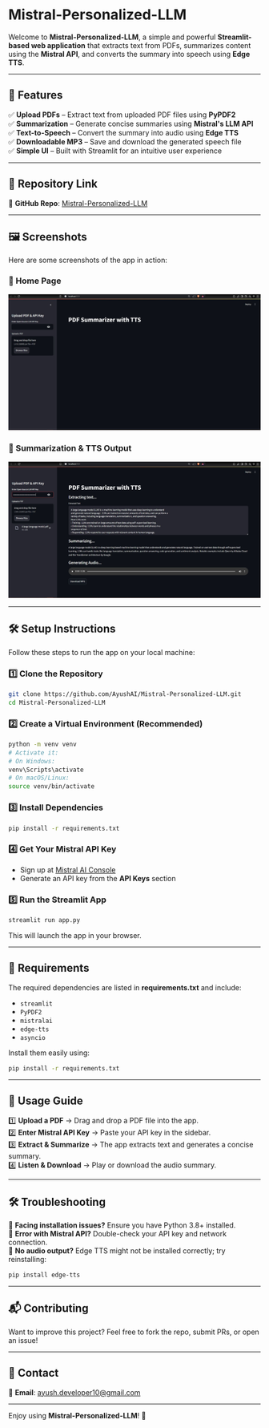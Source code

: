# Mistral-Personalized-LLM

Welcome to **Mistral-Personalized-LLM**, a simple and powerful **Streamlit-based web application** that extracts text from PDFs, summarizes content using the **Mistral API**, and converts the summary into speech using **Edge TTS**.

---

## 🚀 Features

✅ **Upload PDFs** – Extract text from uploaded PDF files using **PyPDF2**  
✅ **Summarization** – Generate concise summaries using **Mistral's LLM API**  
✅ **Text-to-Speech** – Convert the summary into audio using **Edge TTS**  
✅ **Downloadable MP3** – Save and download the generated speech file  
✅ **Simple UI** – Built with Streamlit for an intuitive user experience  

---

## 📂 Repository Link

🔗 **GitHub Repo**: [Mistral-Personalized-LLM](https://github.com/AyushAI/Mistral-Personalized-LLM)

---

## 🖼️ Screenshots

Here are some screenshots of the app in action:

### 📌 Home Page
![Mistral App Screenshot 1](images/MISTRAL1.JPG)

### 📌 Summarization & TTS Output
![Mistral App Screenshot 2](images/MISTRAL2.JPG)

---

## 🛠️ Setup Instructions

Follow these steps to run the app on your local machine:

### 1️⃣ Clone the Repository
```bash
git clone https://github.com/AyushAI/Mistral-Personalized-LLM.git
cd Mistral-Personalized-LLM
```

### 2️⃣ Create a Virtual Environment (Recommended)
```bash
python -m venv venv
# Activate it:
# On Windows:
venv\Scripts\activate
# On macOS/Linux:
source venv/bin/activate
```

### 3️⃣ Install Dependencies
```bash
pip install -r requirements.txt
```

### 4️⃣ Get Your Mistral API Key
- Sign up at [Mistral AI Console](https://console.mistral.ai/)
- Generate an API key from the **API Keys** section

### 5️⃣ Run the Streamlit App
```bash
streamlit run app.py
```

This will launch the app in your browser.

---

## 📜 Requirements

The required dependencies are listed in **requirements.txt** and include:
- `streamlit`
- `PyPDF2`
- `mistralai`
- `edge-tts`
- `asyncio`

Install them easily using:
```bash
pip install -r requirements.txt
```

---

## 📝 Usage Guide

1️⃣ **Upload a PDF** → Drag and drop a PDF file into the app.  
2️⃣ **Enter Mistral API Key** → Paste your API key in the sidebar.  
3️⃣ **Extract & Summarize** → The app extracts text and generates a concise summary.  
4️⃣ **Listen & Download** → Play or download the audio summary.  

---

## 🛠️ Troubleshooting

🔹 **Facing installation issues?** Ensure you have Python 3.8+ installed.  
🔹 **Error with Mistral API?** Double-check your API key and network connection.  
🔹 **No audio output?** Edge TTS might not be installed correctly; try reinstalling:
```bash
pip install edge-tts
```

---

## 📬 Contributing

Want to improve this project? Feel free to fork the repo, submit PRs, or open an issue!

---

## 🔗 Contact

📧 **Email**: [ayush.developer10@gmail.com](mailto:ayush.developer10@gmail.com)  

---

Enjoy using **Mistral-Personalized-LLM**! 🚀

